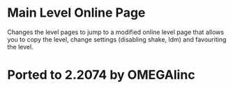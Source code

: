 # Main Level Online Page

Changes the level pages to jump to a modified online level page that allows you to copy the level, change settings (disabling shake, ldm) and favouriting the level.



# Ported to 2.2074 by OMEGAlinc